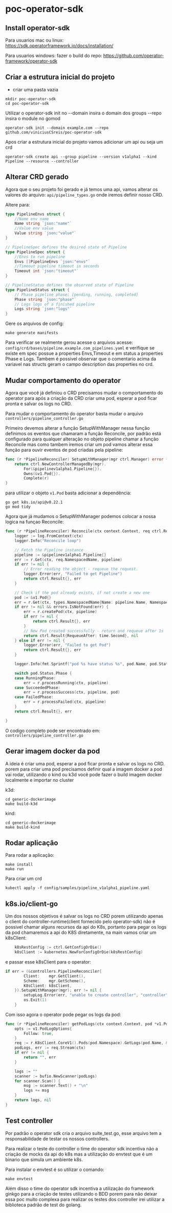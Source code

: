 # poc-operator-sdk

## Install operator-sdk

Para usuarios mac ou linux:
https://sdk.operatorframework.io/docs/installation/

Para usuarios windows:
fazer o build do repo: https://github.com/operator-framework/operator-sdk

## Criar a estrutura inicial do projeto

- criar uma pasta vazia
```
mkdir poc-operator-sdk
cd poc-operator-sdk
```

Utilizar o operator-sdk init 
no --domain insira o domain dos groups
--repo insira o module no gomod
```
operator-sdk init --domain example.com --repo github.com/viniciusCSreis/poc-operator-sdk
```

Apos criar a estrutura inicial do projeto vamos adicionar um api ou seja um crd
```
operator-sdk create api --group pipeline --version v1alpha1 --kind Pipeline --resource --controller
```

## Alterar CRD gerado

Agora que o seu projeto foi gerado e já temos uma api, vamos alterar os
valores do arquivo: `api/pipeline_types.go` onde iremos definir nosso CRD.

Altere para:

```go
type PipelineEnvs struct {
    //Name env name
    Name string `json:"name"`
    //Value env value
    Value string `json:"value"`
}

// PipelineSpec defines the desired state of Pipeline
type PipelineSpec struct {
    //Envs to run pipeline
    Envs []PipelineEnvs `json:"envs"`
    //Timeout pipeline timeout in seconds
    Timeout int `json:"timeout"`
}

// PipelineStatus defines the observed state of Pipeline
type PipelineStatus struct {
    // Phase pipeline phase: [pending, running, completed]
    Phase string `json:"phase"`
    // Logs logs of a finished pipeline
    Logs string `json:"logs"`
}
```

Gere os arquivos de config:
```
make generate manifests
```

Para verificar se realmente gerou acesse o arquivos acesse:
`config/crd/bases/pipeline.example.com_pipelines.yaml` e verifique se existe
em spec possue a properties Envs,Timeout e em status a properties Phase e Logs. 
Tambem é possivel observar que o comentario acima da variavel
nas structs geram o campo description das properties no crd.

## Mudar comportamento do operator

Agora que você já definiou o CRD precisamos mudar o comportamento do
operator para após a criação da CRD criar uma pod, esperar a pod ficar
pronta e salvar os logs no CRD.

Para mudar o comportamento do operator basta mudar o arquivo
`controllers/pipeline_controller.go`

Primeiro devemos alterar a função SetupWithManager nessa função definimos
os eventos que chamaram a função Reconcile, por padrão está configurado
para qualquer alteração no objeto pipeline chamar a função Reconcile
mas como tambem iremos criar um pod vamos alterar essa função para ouvir
eventos de pod criadas pela pipeline:

```go
func (r *PipelineReconciler) SetupWithManager(mgr ctrl.Manager) error {
	return ctrl.NewControllerManagedBy(mgr).
		For(&pipelinev1alpha1.Pipeline{}).
		Owns(&v1.Pod{}).
		Complete(r)
}
```

para utilizar o objeto `v1.Pod` basta adicionar a dependência:
```
go get k8s.io/api@v0.22.1
go mod tidy
```

Agora que já mudamos o SetupWithManager podemos colocar a nossa logica na
funçao Reconcile:

```go
func (r *PipelineReconciler) Reconcile(ctx context.Context, req ctrl.Request) (ctrl.Result, error) {
	logger := log.FromContext(ctx)
	logger.Info("Reconcile loop")

	// Fetch the Pipeline instance
	pipeline := &pipelinev1alpha1.Pipeline{}
	err := r.Get(ctx, req.NamespacedName, pipeline)
	if err != nil {
		// Error reading the object - requeue the request.
		logger.Error(err, "Failed to get Pipeline")
		return ctrl.Result{}, err
	}

	// Check if the pod already exists, if not create a new one
	pod := &v1.Pod{}
	err = r.Get(ctx, types.NamespacedName{Name: pipeline.Name, Namespace: pipeline.Namespace}, pod)
	if err != nil && errors.IsNotFound(err) {
		err = r.createPod(ctx, pipeline)
		if err != nil {
			return ctrl.Result{}, err
		}
		// New Pod created successfully - return and requeue after 1s
		return ctrl.Result{RequeueAfter: time.Second}, nil
	} else if err != nil {
		logger.Error(err, "Failed to get Pod")
		return ctrl.Result{}, err
	}

	logger.Info(fmt.Sprintf("pod %s have status %s", pod.Name, pod.Status.Phase))

	switch pod.Status.Phase {
	case RunningPhase:
		err = r.processRunning(ctx, pipeline)
	case SucceededPhase:
		err = r.processSuccess(ctx, pipeline, pod)
	case FailedPhase:
		err = r.processFailed(ctx, pipeline)
	}
	return ctrl.Result{}, err

}
```
O codigo completo pode ser encontrado em: 
`controllers/pipeline_controller.go`


## Gerar imagem docker da pod
A ideia é criar uma pod, esperar a pod ficar pronta e salvar os logs no CRD.
porem para criar uma pod precisamos definir qual a imagem docker a pod
vai rodar, utilizando o kind ou k3d você pode fazer o build imagem docker
localmente e importar no cluster 

k3d:

```
cd generic-dockerimage
make build-k3d
```

kind:

```
cd generic-dockerimage
make build-kind
```

## Rodar aplicação
Para rodar a aplicação:

```
make install
make run
```

Para criar um crd

```
kubectl apply -f config/samples/pipeline_v1alpha1_pipeline.yaml
```

## k8s.io/client-go

Um dos nossos objetivos é salvar os logs no CRD porem utilizando apenas o client
do controller-runtime(client fornecido pelo operator-sdk) não é possivel
chamar alguns recursos da api do K8s, portanto para pegar os logs da pod 
chamaremos a api do K8S diretamente, na main vamos criar um k8sClient:

```go
	k8sRestConfig := ctrl.GetConfigOrDie()
	k8sClient := kubernetes.NewForConfigOrDie(k8sRestConfig)
```

e passar esse k8sClient para o operator:

```go
if err = (&controllers.PipelineReconciler{
		Client:    mgr.GetClient(),
		Scheme:    mgr.GetScheme(),
		K8sClient: k8sClient,
	}).SetupWithManager(mgr); err != nil {
		setupLog.Error(err, "unable to create controller", "controller", "Pipeline")
		os.Exit(1)
	}
```

Com isso agora o operator pode pegar os logs da pod:

```go
func (r *PipelineReconciler) getPodLogs(ctx context.Context, pod *v1.Pod) (string, error) {
	opts := v1.PodLogOptions{
		Follow: true,
	}
	req := r.K8sClient.CoreV1().Pods(pod.Namespace).GetLogs(pod.Name, &opts)
	podLogs, err := req.Stream(ctx)
	if err != nil {
		return "", err
	}

	logs := ""
	scanner := bufio.NewScanner(podLogs)
	for scanner.Scan() {
		msg := scanner.Text() + "\n"
		logs += msg
	}
	return logs, nil
}
```

## Test controller

Por padrão o operator sdk cria o arquivo suite_test.go, esse arquivo tem a
responsabilidade de testar os nossos controllers.

Para realizar o teste do controller o time do operator sdk incentiva
não a criação de mocks da api do k8s mas a utilização do envtest que é um
binario que simula um ambiente k8s.

Para instalar o envtest é so utilizar o comando:
```
make envtest
```

Além disso o time do operator sdk incentiva a utilização do framework ginkgo
para a criação de testes utilizando o BDD porem para não deixar essa poc
muito complexa para realizar os testes dos controller irei utilizar a 
biblioteca padrão de test do golang.

